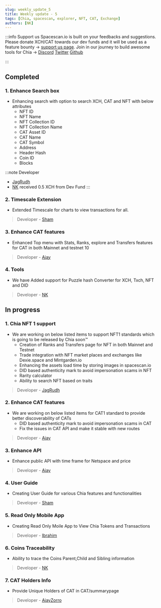 ```yaml
---
slug: weekly_update_5
title: Weekly update - 5
tags: [Chia, spacescan, explorer, NFT, CAT, Exchange]
authors: [NK]
---
```

:::info Support us
Spacescan.io is built on your feedbacks and suggestions. Please donate XCH/CAT towards our dev funds and it will be used as a feature bounty -> [support us page](https://www.spacescan.io/xch/support-us).   Join in our journey to build awesome tools for Chia ->
[Discord](https://discord.gg/Bb4sj3Bg9P)  [Twitter](https://twitter.com/spacescan_io) [Github](https://github.com/spacescan-io)

:::
## Completed
### 1. Enhance Search box 
- Enhancing search with option to search XCH, CAT and NFT with below attributes
    - NFT ID
    - NFT Name
    - NFT Collection ID
    - NFT Collection Name
    - CAT Asset ID
    - CAT Name
    - CAT Symbol
    - Address
    - Header Hash
    - Coin ID
    - Blocks
  
:::note Developer
- [JagRudh](https://twitter.com/JagRudhChia)
- [NK](https://twitter.com/nandhakumar1033) received 0.5 XCH from Dev Fund
:::


### 2. Timescale Extension
- Extended Timescale for charts to view transactions for all.

> Developer - [Sham](https://twitter.com/shamhiruthik)

### 3. Enhance CAT features
- Enhanced Top menu with Stats, Ranks, explore and Transfers features for CAT in both Mainnet and testnet 10 
    

   

> Developer - [Ajay](https://twitter.com/JagRudhChia)

### 4. Tools
- We have Added support for Puzzle hash Converter for XCH, Txch, NFT and DID

> Developer - [NK](https://twitter.com/nandhakumar1033)


## In progress
### 1. Chia NFT 1 support
- We are working on below listed items to support NFT1 standards which is going to be released by Chia soon™
    - Creation of Ranks and Transfers page for NFT in both Mainnet and Testnet
    - Trade integration with NFT market places and exchanges like Dexie.space and Mintgarden.io
    - Enhancing the assets load time by storing images in spacescan.io
    - DID based authenticity mark to avoid impersonation scams in NFT
    - Rarity calculator
    - Ability to search NFT based on traits 

> Developer - [JagRudh](https://twitter.com/JagRudhChia)



### 2. Enhance CAT features
- We are working on below listed items for CAT1 standard to provide better discoverability of CATs
    - DID based authenticity mark to avoid impersonation scams in CAT
    - Fix the issues in CAT API and make it stable with new routes
  
> Developer - [Ajay](https://twitter.com/JagRudhChia)


### 3. Enhance API 
- Enhance public API with time frame for Netspace and price  

> Developer - [Ajay](https://twitter.com/)


### 4. User Guide
- Creating User Guide for various Chia features and functionalities 

> Developer - [Sham](https://twitter.com/shamhiruthik)

### 5. Read Only Mobile App
- Creating Read Only Moile App to View Chia Tokens and Transactions

> Developer - [Ibrahim](https://twitter.com/)

### 6. Coins Traceability
- Ability to trace the Coins Parent,Child and Sibling information

> Developer - [NK](https://twitter.com/nandhakumar1033)

### 7. CAT Holders Info
- Provide  Unique Holders of CAT in CAT/summarypage

> Developer - [AjayZorro](https://twitter.com/)
